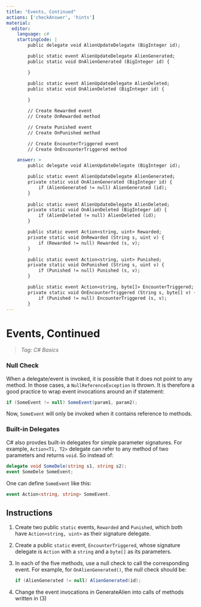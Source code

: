 ```yaml
---
title: "Events, Continued"
actions: ['checkAnswer', 'hints']
material: 
  editor:
    language: c#
    startingCode: | 
        public delegate void AlienUpdateDelegate (BigInteger id); 

        public static event AlienUpdateDelegate AlienGenerated; 
        public static void OnAlienGenerated (BigInteger id) {

        }

        public static event AlienUpdateDelegate AlienDeleted; 
        public static void OnAlienDeleted (BigInteger id) {
          
        }

        // Create Rewarded event
        // Create OnRewarded method

        // Create Punished event
        // Create OnPunished method

        // Create EncounterTriggered event
        // Create OnEncounterTriggered method

    answer: > 
        public delegate void AlienUpdateDelegate (BigInteger id); 

        public static event AlienUpdateDelegate AlienGenerated; 
        private static void OnAlienGenerated (BigInteger id) {
            if (AlienGenerated != null) AlienGenerated (id); 
        }
        
        public static event AlienUpdateDelegate AlienDeleted; 
        private static void OnAlienDeleted (BigInteger id) {
            if (AlienDeleted != null) AlienDeleted (id); 
        }

        public static event Action<string, uint> Rewarded; 
        private static void OnRewarded (String s, uint v) {
            if (Rewarded != null) Rewarded (s, v); 
        }

        public static event Action<string, uint> Punished; 
        private static void OnPunished (String s, uint v) {
            if (Punished != null) Punished (s, v); 
        }

        public static event Action<string, byte[]> EncounterTriggered; 
        private static void OnEncounterTriggered (String s, byte[] v) {
            if (Punished != null) EncounterTriggered (s, v); 
        }
---
```


# Events, Continued
> *Tag: C# Basics*

### Null Check

When a delegate/event is invoked, it is possible that it does not point to any method. In those cases, a `NullReferenceException` is thrown. It is therefore a good practice to wrap event invocations around an if statement: 

```c#
if (SomeEvent != null) SomeEvent(param1, param2); 
```

Now, `SomeEvent` will only be invoked when it contains reference to methods. 

### Built-in Delegates

C# also provdes built-in delegates for simple parameter signatures. For example, `Action<T1, T2>` delegate can refer to any method of two parameters and returns `void`. So instead of:

```c#
delegate void SomeDele(string s1, string s2); 
event SomeDele SomeEvent; 
```

One can define `SomeEvent` like this: 

```c#
event Action<string, string> SomeEvent. 
```

## Instructions
   
1. Create two public `static` events, `Rewarded` and `Punished`, which both have `Action<string, uint>` as their signature delegate. 

2. Create a public `static` event, `EncounterTriggered`, whose signature delegate is `Action` with a `string` and a `byte[]` as its parameters. 

3. In each of the five methods, use a null check to call the corresponding event. For example, for `OnAlienGenerated()`, the null check should be: 
    ```c#
    if (AlienGenerated != null) AlienGenerated(id); 
    ```

4. Change the event invocations in GenerateAlien into calls of methods written in (3)